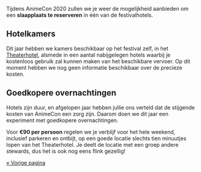 Tijdens AnimeCon 2020 zullen we je weer de mogelijkheid aanbieden om een
**slaapplaats te reserveren** in één van de festivalhotels.

## Hotelkamers
Dit jaar hebben we kamers beschikbaar op het festival zelf, in het
[Theaterhotel](https://www.theaterhotel.nl/), alsmede in een aantal nabijgelegen hotels waarbij je
kostenloos gebruik zal kunnen maken van het beschikbare vervoer. Op dit moment hebben we nog geen
informatie beschikbaar over de precieze kosten.

## Goedkopere overnachtingen
Hotels zijn duur, en afgelopen jaar hebben jullie ons verteld dat de stijgende kosten van AnimeCon
een zorg zijn. Daarom doen we dit jaar een experiment met goedkopere overnachtingen.

Voor **€90 per persoon** regelen we je verblijf voor het hele weekend, inclusief parkeren en
ontbijt, op een goede locatie slechts tien minuutjes lopen van het Theaterhotel. Je deelt de locatie
met een groep andere stewards, dus het is ook nog eens flink gezellig!

[« Vorige pagina](/registration/)

